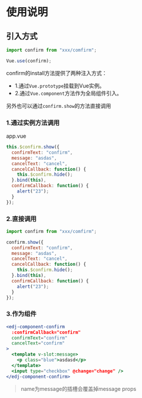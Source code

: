 # 使用说明

## 引入方式

```javascript
import confirm from "xxx/comfirm";

Vue.use(confirm);
```

confirm的install方法提供了两种注入方式：

- 1.通过`Vue.prototype`挂载到Vue实例。
- 2.通过`Vue.component`方法作为全局组件引入。

另外也可以通过`confirm.show`的方法直接调用

### 1.通过实例方法调用

app.vue

```javascript
this.$confirm.show({
  confirmText: "confirm",
  message: "asdas",
  cancelText: "cancel",
  cancelCallback: function() {
    this.$confirm.hide();
  }.bind(this),
  confirmCallback: function() {
    alert("23");
  }
});
```

### 2.直接调用

```javascript
import confirm from "xxx/comfirm";

confirm.show({
  confirmText: "confirm",
  message: "asdas",
  cancelText: "cancel",
  cancelCallback: function() {
    this.$confirm.hide();
  }.bind(this),
  confirmCallback: function() {
    alert("23");
  }
});
```

### 3.作为组件

```jsx
<edj-component-confirm
  :confirmCallback="confirm"
  confirmText="confirm"
  cancelText="confirm"
>
  <template v-slot:message>
    <p class="blue">asdasd</p>
  </template>
  <input type="checkbox" @change="change" />
</edj-component-confirm>
```

> name为message的插槽会覆盖掉message props
